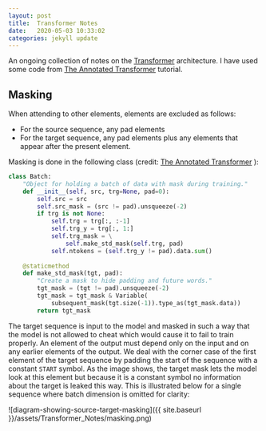 ```yaml
---
layout: post
title:  Transformer Notes
date:   2020-05-03 10:33:02
categories: jekyll update
---
```



An ongoing collection of notes on the [Transformer](https://arxiv.org/abs/1706.03762) architecture. I have used some code from [The Annotated Transformer](http://nlp.seas.harvard.edu/2018/04/03/attention.html) tutorial. 

## Masking 
When attending to other elements, elements are excluded as follows:
- For the source sequence, any pad elements
- For the target sequence, any pad elements plus any elements that appear after the present element. 

Masking is done in the following class (credit: [The Annotated Transformer](http://nlp.seas.harvard.edu/2018/04/03/attention.html) ):


```python
class Batch:
    "Object for holding a batch of data with mask during training."
    def __init__(self, src, trg=None, pad=0):
        self.src = src
        self.src_mask = (src != pad).unsqueeze(-2)
        if trg is not None:
            self.trg = trg[:, :-1]
            self.trg_y = trg[:, 1:]
            self.trg_mask = \
                self.make_std_mask(self.trg, pad)
            self.ntokens = (self.trg_y != pad).data.sum()
    
    @staticmethod
    def make_std_mask(tgt, pad):
        "Create a mask to hide padding and future words."
        tgt_mask = (tgt != pad).unsqueeze(-2)
        tgt_mask = tgt_mask & Variable(
            subsequent_mask(tgt.size(-1)).type_as(tgt_mask.data))
        return tgt_mask
```

The target sequence is input to the model and masked in such a way that the model is not allowed to cheat which would cause it to fail to train properly. An element of the output must depend only on the input and on any earlier elements of the output. We deal with the corner case of the first element of the target sequence by padding the start of the sequence with a constant `START` symbol. As the image shows, the target mask lets the model look at this element but because it is a constant symbol no information about the target is leaked this way.
This is illustrated below for a single sequence where batch dimension is omitted for clarity:

![diagram-showing-source-target-masking]({{ site.baseurl }}/assets/Transformer_Notes/masking.png)
 